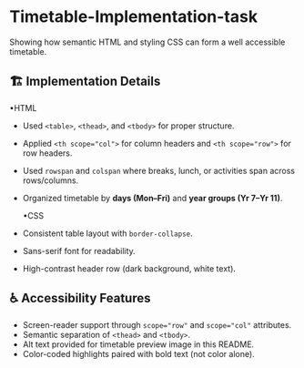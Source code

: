 # Timetable-Implementation-task

Showing how semantic HTML and styling CSS can form a well accessible timetable. 




## 🏗️ Implementation Details

  •HTML
- Used `<table>`, `<thead>`, and `<tbody>` for proper structure.
- Applied `<th scope="col">` for column headers and `<th scope="row">` for row headers.
- Used `rowspan` and `colspan` where breaks, lunch, or activities span across rows/columns.
- Organized timetable by **days (Mon–Fri)** and **year groups (Yr 7–Yr 11)**.

   •CSS
- Consistent table layout with `border-collapse`.
- Sans-serif font for readability.
- High-contrast header row (dark background, white text).


## ♿ Accessibility Features
- Screen-reader support through `scope="row"` and `scope="col"` attributes.
- Semantic separation of `<thead>` and `<tbody>`.
- Alt text provided for timetable preview image in this README.
- Color-coded highlights paired with bold text (not color alone).
